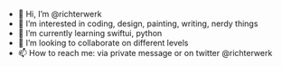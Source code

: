 - 👋 Hi, I’m @richterwerk
- 👀 I’m interested in coding, design, painting, writing, nerdy things
- 🌱 I’m currently learning swiftui, python
- 💞️ I’m looking to collaborate on different levels
- 📫 How to reach me: via private message or on twitter @richterwerk

<!---
richterwerk/richterwerk is a ✨ special ✨ repository because its `README.md` (this file) appears on your GitHub profile.
You can click the Preview link to take a look at your changes.
--->
